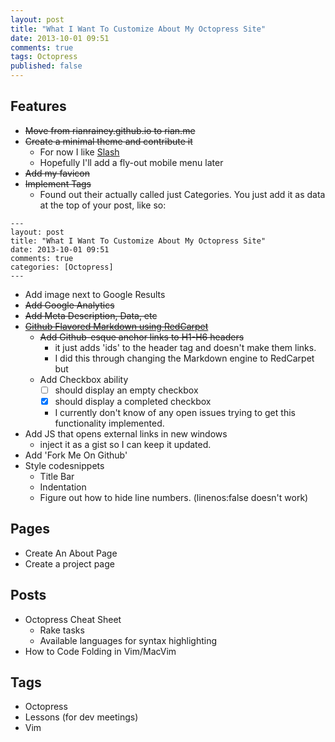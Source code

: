 ```yaml
---
layout: post
title: "What I Want To Customize About My Octopress Site"
date: 2013-10-01 09:51
comments: true
tags: Octopress
published: false
---
```


## Features

* ~~Move from rianrainey.github.io to rian.me~~
* ~~Create a minimal theme and contribute it~~
    * For now I like [Slash](http://zespia.tw/Octopress-Theme-Slash/)
    * Hopefully I'll add a fly-out mobile menu later
* ~~Add my favicon~~
* ~~Implement Tags~~
    * Found out their actually called just Categories. You just add it
as data at the top of your post, like so: 

```
---
layout: post
title: "What I Want To Customize About My Octopress Site"
date: 2013-10-01 09:51
comments: true
categories: [Octopress]
---
```
 
* Add image next to Google Results
* ~~Add Google Analytics~~
* ~~Add Meta Description, Data, etc~~
* ~~[Github Flavored Markdown using
RedCarpet](http://yangsu.github.io/blog/2012/10/11/using-octopress-with-github-flavored-markdown-redcarpet/)~~
    * ~~Add Github-esque anchor links to H1-H6 headers~~
        * it just adds 'ids' to the header tag and doesn't make them links.
        * I did this through changing the Markdown engine to RedCarpet but
    * Add Checkbox ability
        * [ ] should display an empty checkbox
        * [x] should display a completed checkbox
        * I currently don't know of any open issues trying to get this
functionality implemented.
* Add JS that opens external links in new windows
    * inject it as a gist so I can keep it updated.
* Add 'Fork Me On Github'
* Style codesnippets
    * Title Bar
    * Indentation
    * Figure out how to hide line numbers. (linenos:false doesn't work)

## Pages
* Create An About Page
* Create a project page

## Posts
* Octopress Cheat Sheet
    * Rake tasks
    * Available languages for syntax highlighting
* How to Code Folding in Vim/MacVim

## Tags
* Octopress
* Lessons (for dev meetings)
* Vim

